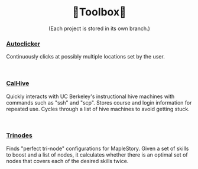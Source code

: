 <!--- HOMEDIR = https://github.com/tanjeffreyz02/Toolbox/tree/ --->


<div align="center">
  <h1>🔨Toolbox🔧</h1>
  <p>(Each project is stored in its own branch.)</p>
</div>

<div>
  <!---------------------------
  |         CONTENTS          |
  ---------------------------->
  <h3>
    <a href="https://github.com/tanjeffreyz02/Toolbox/tree/autoclicker">Autoclicker</a>
  </h3>
  <p>Continuously clicks at possibly multiple locations set by the user.</p>

  <br>
  
  <h3>
    <a href="https://github.com/tanjeffreyz02/Toolbox/tree/hives">CalHive</a>
  </h3>
  <p>Quickly interacts with UC Berkeley's instructional hive machines with commands such as "ssh" and "scp". Stores course and login information for repeated use. Cycles through a list of hive machines to avoid getting stuck.</p>
  
  <br>
  
  <h3>
    <a href="https://github.com/tanjeffreyz02/Toolbox/tree/trinodes">Trinodes</a>
  </h3>
  <p>Finds "perfect tri-node" configurations for MapleStory. Given a set of skills to boost and a list of nodes, it calculates whether there is an optimal set of nodes that covers each of the desired skills twice.</p>
    
</div>

